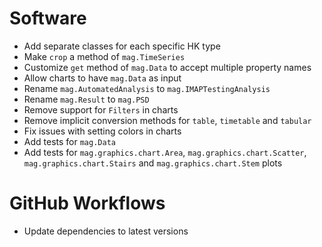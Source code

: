 # Software

- Add separate classes for each specific HK type
- Make `crop` a method of `mag.TimeSeries` 
- Customize `get` method of `mag.Data` to accept multiple property names
- Allow charts to have `mag.Data` as input
- Rename `mag.AutomatedAnalysis` to `mag.IMAPTestingAnalysis`
- Rename `mag.Result` to `mag.PSD`
- Remove support for `Filters` in charts
- Remove implicit conversion methods for `table`, `timetable` and `tabular`
- Fix issues with setting colors in charts
- Add tests for `mag.Data`
- Add tests for `mag.graphics.chart.Area`, `mag.graphics.chart.Scatter`, `mag.graphics.chart.Stairs` and `mag.graphics.chart.Stem` plots

# GitHub Workflows

- Update dependencies to latest versions